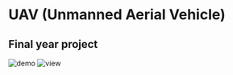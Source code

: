 # UAV (Unmanned Aerial Vehicle)
## Final year project

![demo](https://user-images.githubusercontent.com/38969890/47262122-b8396500-d4ad-11e8-99a4-fd8945207c1d.png)
![view](https://user-images.githubusercontent.com/38969890/47262123-b8396500-d4ad-11e8-94ba-ced5da0c6d9d.png)
